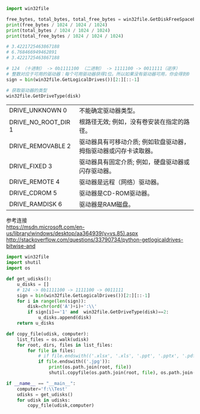 

```py
import win32file

free_bytes, total_bytes, total_free_bytes = win32file.GetDiskFreeSpaceEx('e:\\')
print(free_bytes / 1024 / 1024 / 1024)
print(total_bytes / 1024 / 1024 / 1024)
print(total_free_bytes / 1024 / 1024 / 1024)

# 3.4221725463867188
# 6.768466949462891
# 3.4221725463867188

# 124 （十进制） -> 0b1111100 （二进制） -> 1111100 -> 0011111（逆序）
# 整数对应于可用的驱动器：每个可用驱动器获得1位。所以如果没有驱动器可用，你会得到0
sign = bin(win32file.GetLogicalDrives())[2:][::-1]

# 获取驱动器的类型
win32file.GetDriveType(disk)

```


|    |    |
| --- | --- |
|   DRIVE_UNKNOWN 0            |   不能确定驱动器类型。                                                 |
|   DRIVE_NO_ROOT_DIR 1        |    根路径无效; 例如，没有卷安装在指定的路径。                          |
|   DRIVE_REMOVABLE 2          |    驱动器具有可移动介质; 例如软盘驱动器，拇指驱动器或闪存卡读取器。    |
|   DRIVE_FIXED 3              |    驱动器具有固定介质; 例如，硬盘驱动器或闪存驱动器。                  |
|   DRIVE_REMOTE 4             |    驱动器是远程（网络）驱动器。                                        |
|   DRIVE_CDROM 5              |    驱动器是CD-ROM驱动器。                                              |
|   DRIVE_RAMDISK 6            |     驱动器是RAM磁盘。                                                  |


参考连接  
https://msdn.microsoft.com/en-us/library/windows/desktop/aa364939(v=vs.85).aspx
http://stackoverflow.com/questions/33790734/python-getlogicaldrives-bitwise-and


```py
import win32file
import shutil
import os

def get_udisks():
    u_disks = []
    # 124 -> 0b1111100 -> 1111100 -> 0011111
    sign = bin(win32file.GetLogicalDrives())[2:][::-1]
    for i in range(len(sign)):
        disk=chr(ord('A')+i)+':\\'
        if sign[i]=='1' and  win32file.GetDriveType(disk)==2:
            u_disks.append(disk)
    return u_disks

def copy_file(udisk, computer):
    list_files = os.walk(udisk)
    for root, dirs, files in list_files:
        for file in files:
            # if file.endswith(('.xlsx', '.xls', '.ppt', '.pptx', '.pdf', '.jpg', '.txt', '.doc', '.docx')):
            if file.endswith(('.jpg')):
                print(os.path.join(root, file))
                shutil.copyfile(os.path.join(root, file), os.path.join(computer, file))

if __name__ == "__main__":
    computer='f:\\Test'
    udisks = get_udisks()
    for udisk in udisks:
        copy_file(udisk,computer)
```





